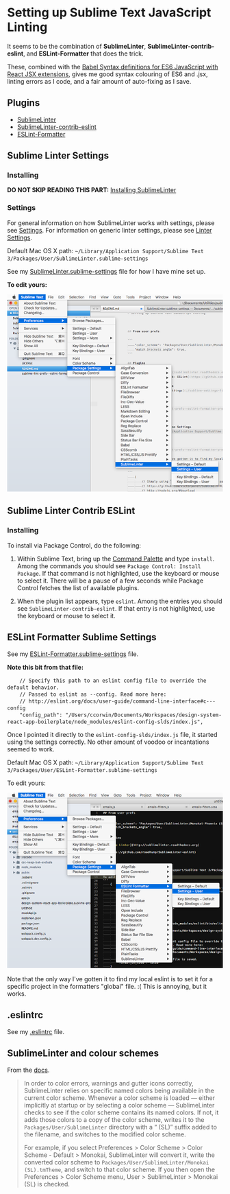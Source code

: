 # Setting up Sublime Text JavaScript Linting

It seems to be the combination of **SublimeLinter**, **Sublime​Linter-contrib-eslint**, and **ESLint-Formatter** that does the trick.

These, combined with the [Babel Syntax definitions for ES6 JavaScript with React JSX extensions](https://packagecontrol.io/packages/Babel), gives me good syntax colouring of ES6 and .jsx, linting errors as I code, and a fair amount of auto-fixing as I save.



## Plugins

 - [SublimeLinter](https://packagecontrol.io/packages/SublimeLinter)
 - [Sublime​Linter-contrib-eslint](https://packagecontrol.io/packages/SublimeLinter-contrib-eslint)
 - [ESLint-Formatter](https://packagecontrol.io/packages/ESLint-Formatter)


## Sublime Linter Settings

### Installing

**DO NOT SKIP READING THIS PART:** [Installing SublimeLinter](http://sublimelinter.readthedocs.io/en/latest/installation.html)


### Settings

For general information on how SublimeLinter works with settings, please see [Settings][settings]. For information on generic linter settings, please see [Linter Settings][linter-settings].

Default Mac OS X path: `~/Library/Application Support/Sublime Text 3/Packages/User/SublimeLinter.sublime-settings`


See my [SublimeLinter.sublime-settings](./sublime-settings-files/SublimeLinter.sublime-settings) file for how I have mine set up.

**To edit yours:**

![Alt text](./images/sublime-lint-prefs--sublime-linter-prefs-mousing.png "Sublime Text Linting: Mousing to the Sublime Linter Preferences")



## Sublime Linter Contrib ESLint

### Installing

To install via Package Control, do the following:

1. Within Sublime Text, bring up the [Command Palette][cmd] and type `install`. Among the commands you should see `Package Control: Install Package`. If that command is not highlighted, use the keyboard or mouse to select it. There will be a pause of a few seconds while Package Control fetches the list of available plugins.

1. When the plugin list appears, type `eslint`. Among the entries you should see `SublimeLinter-contrib-eslint`. If that entry is not highlighted, use the keyboard or mouse to select it.


## ESLint Formatter Sublime Settings


See my [ESLint-Formatter.sublime-settings](./sublime-settings-files/ESLint-Formatter.sublime-settings) file.

**Note this bit from that file:**

```
	// Specify this path to an eslint config file to override the default behavior.
	// Passed to eslint as --config. Read more here:
	// http://eslint.org/docs/user-guide/command-line-interface#c---config
	"config_path": "/Users/ccorwin/Documents/Workspaces/design-system-react-app-boilerplate/node_modules/eslint-config-slds/index.js",
```

Once I pointed it directly to the `eslint-config-slds/index.js` file, it started using the settings correctly. No other amount of voodoo or incantations seemed to work.


Default Mac OS X path: `~/Library/Application Support/Sublime Text 3/Packages/User/ESLint-Formatter.sublime-settings`

To edit yours:

![Alt text](./images/sublime-lint-prefs--eslint-formatter-prefs-mousing.png "Sublime Text Linting: Mousing to the ESLint Formatter Preferences")

Note that the only way I've gotten it to find my local eslint is to set it for a specific project in the formatters "global" file. :( This is annoying, but it works.




## .eslintrc

See my [.eslintrc](./sublime-settings-files/dot-eslintrc) file.



## SublimeLinter and colour schemes

From the [docs](http://sublimelinter.readthedocs.io/en/latest/usage.html#choosing-color-schemes).

> In order to color errors, warnings and gutter icons correctly, SublimeLinter relies on specific named colors being available in the current color scheme. Whenever a color scheme is loaded — either implicitly at startup or by selecting a color scheme — SublimeLinter checks to see if the color scheme contains its named colors. If not, it adds those colors to a copy of the color scheme, writes it to the `Packages/User/SublimeLinter` directory with a “ (SL)” suffix added to the filename, and switches to the modified color scheme.
>
> For example, if you select Preferences > Color Scheme > Color Scheme - Default > Monokai, SublimeLinter will convert it, write the converted color scheme to `Packages/User/SublimeLinter/Monokai (SL).tmTheme`, and switch to that color scheme. If you then open the Preferences > Color Scheme menu, User > SublimeLinter > Monokai (SL) is checked.




[cmd]: http://docs.sublimetext.info/en/sublime-text-3/extensibility/command_palette.html
[linter-settings]: http://sublimelinter.readthedocs.org/en/latest/linter_settings.html
[settings]: http://sublimelinter.readthedocs.org/en/latest/settings.html
